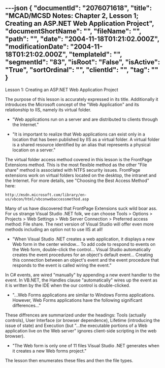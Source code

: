 ---json
{
  "documentId": "2076071618",
  "title": "MCAD/MCSD Notes: Chapter 2, Lesson 1; Creating an ASP.NET Web Application Project",
  "documentShortName": "",
  "fileName": "",
  "path": "",
  "date": "2004-11-18T01:21:02.000Z",
  "modificationDate": "2004-11-18T01:21:02.000Z",
  "templateId": "",
  "segmentId": "83",
  "isRoot": "False",
  "isActive": "True",
  "sortOrdinal": "",
  "clientId": "",
  "tag": ""
}
---

Lesson 1: Creating an ASP.NET Web Application Project

The purpose of this lesson is accurately expressed in its title. Additionally it introduces the Microsoft concept of the &quot;Web Application&quot; and its relationship to IIS, namely its virtual folder.

* &quot;Web applications run on a server and are distributed to clients through the Internet.&quot;

* &quot;It is important to realize that Web applications can exist only in a location that has been published by IIS as a virtual folder. A virtual folder is a shared resource identified by an alias that represents a physical location on a server.&quot;

The virtual folder access method covered in this lesson is the FrontPage Extensions method. This is the most flexible method as the other &quot;File share&quot; method is associated with NTFS security issues. FrontPage extensions work on virtual folders located on the desktop, the intranet and the Internet. For more details, see &quot;Choosing the Best Access Method&quot; here:

    http://msdn.microsoft.com/library/en-us/vbcon/html/vbconwebaccessmethod.asp

Many of us have discovered that FrontPage Extensions suck wild boar ass. For us strange Visual Studio .NET folk, we can choose Tools &gt; Options &gt; Projects &gt; Web Settings &gt; Web Server Connection &gt; Preferred access method: File share. The next version of Visual Studio will offer even more methods including an option not to use IIS at all!

* &quot;When Visual Studio .NET creates a web application, it displays a new Web form in the center window... To add code to respond to events on the Web form, double-click the control... Visual Studio automatically creates the event procedures for an object's default event... Creating this connection between an object's event and the event procedure that responds to the event is called wiring the event.&quot;

In C# events, are wired &quot;manually&quot; by appending a new event handler to the event. In VB.NET, the Handles clause &quot;automatically&quot; wires up the event as it is written by the IDE when the our control is double-clicked.

* &quot;...Web Forms applications are similar to Windows Forms applications. However, Web Forms applications have the following significant differences...&quot;

These diffrences are summarized under the headings: Tools (actually controls), User Interface (or browser dependence), Lifetime (introducing the issue of state) and Execution (but &quot;...the executable portions of a Web application live on the Web server&quot; ignores client-side scripting in the web browser).

* &quot;The Web form is only one of 11 files Visual Studio .NET generates when it creates a new Web forms project.&quot;

The lesson then enumerates these files and then the file types.
